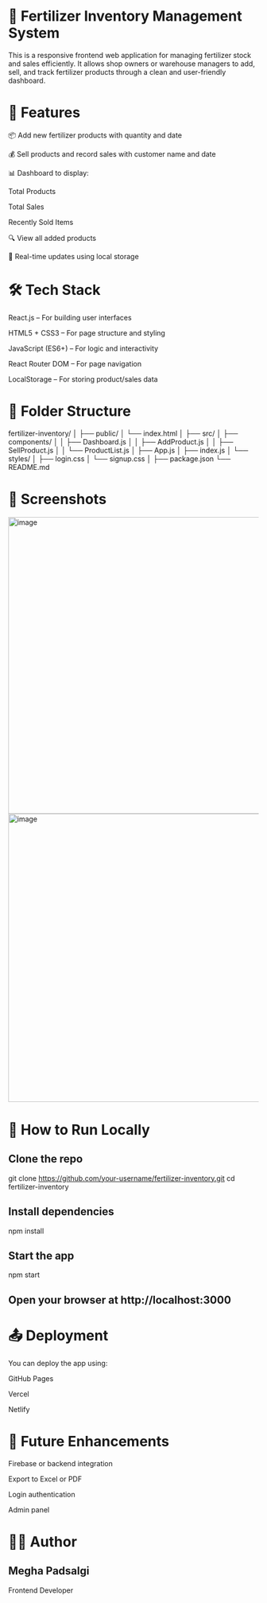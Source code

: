 # 🌾 Fertilizer Inventory Management System
This is a responsive frontend web application for managing fertilizer stock and sales efficiently. It allows shop owners or warehouse managers to add, sell, and track fertilizer products through a clean and user-friendly dashboard.

# 🚀 Features
📦 Add new fertilizer products with quantity and date

💰 Sell products and record sales with customer name and date

📊 Dashboard to display:

Total Products

Total Sales

Recently Sold Items

🔍 View all added products

🔁 Real-time updates using local storage

# 🛠️ Tech Stack
React.js – For building user interfaces

HTML5 + CSS3 – For page structure and styling

JavaScript (ES6+) – For logic and interactivity

React Router DOM – For page navigation

LocalStorage – For storing product/sales data

# 📂 Folder Structure
fertilizer-inventory/
│
├── public/
│   └── index.html
│
├── src/
│   ├── components/
│   │   ├── Dashboard.js
│   │   ├── AddProduct.js
│   │   ├── SellProduct.js
│   │   └── ProductList.js
│   ├── App.js
│   ├── index.js
│   └── styles/
│       ├── login.css
│       └── signup.css
│
├── package.json
└── README.md

# 📸 Screenshots
<img width="1807" height="597" alt="image" src="https://github.com/user-attachments/assets/c5537546-dddc-481d-ba02-556eb0695cc0" />

<img width="1087" height="580" alt="image" src="https://github.com/user-attachments/assets/61da24db-1e5d-4bed-808f-e45b7fce84bd" />

# 🧪 How to Run Locally
## Clone the repo
git clone https://github.com/your-username/fertilizer-inventory.git
cd fertilizer-inventory

## Install dependencies
npm install

## Start the app
npm start

## Open your browser at http://localhost:3000

# 📤 Deployment
You can deploy the app using:

GitHub Pages

Vercel

Netlify

# 📌 Future Enhancements
Firebase or backend integration

Export to Excel or PDF

Login authentication

Admin panel

# 👩‍💻 Author
## Megha Padsalgi
Frontend Developer


